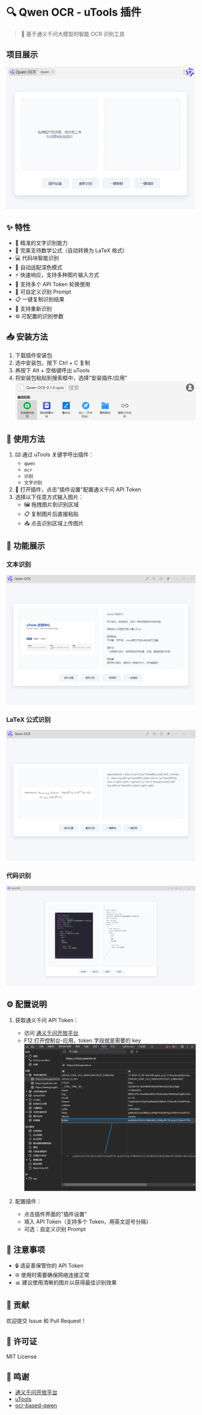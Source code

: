 # 🔍 Qwen OCR - uTools 插件

> 🤖 基于通义千问大模型的智能 OCR 识别工具

## 项目展示
![home](images/home.png)

## ✨ 特性

- 🎯 精准的文字识别能力
- 📐 完美支持数学公式（自动转换为 LaTeX 格式）
- 💻 代码块智能识别
- 🌙 自动适配深色模式
- ⚡️ 快速响应，支持多种图片输入方式
- 🔄 支持多个 API Token 轮换使用
- 📝 可自定义识别 Prompt
- 📋 一键复制识别结果
- 🔄 支持重新识别
- ⚙️ 可配置的识别参数

## 📥 安装方法

1. 下载插件安装包
2. 选中安装包，按下 Ctrl + C 复制
3. 再按下 Alt + 空格键呼出 uTools
4. 将安装包粘贴到搜索框中，选择"安装插件/应用"
![install](images/install.png)

## 🚀 使用方法

1. ⌨️ 通过 uTools 关键字呼出插件：
   - `qwen`
   - `ocr`
   - `识别`
   - `文字识别`
2. 🔑 打开插件，点击"插件设置"配置通义千问 API Token
3. 选择以下任意方式输入图片：
   - 🖼️ 拖拽图片到识别区域
   - 📋 复制图片后直接粘贴
   - 📤 点击识别区域上传图片

## 🎨 功能展示

### 文本识别
![ocr text](images/text.png)

### LaTeX 公式识别
![ocr latex](images/latex.png)

### 代码识别
![ocr code](images/code.png)

## ⚙️ 配置说明

1. 获取通义千问 API Token：
   - 访问 [通义千问开放平台](https://chat.qwenlm.ai)
   - F12 打开控制台-应用，token 字段就是需要的 key
![token](images/token.png)

2. 配置插件：
   - 点击插件界面的"插件设置"
   - 填入 API Token（支持多个 Token，用英文逗号分隔）
   - 可选：自定义识别 Prompt

## 📝 注意事项

- 🔒 请妥善保管你的 API Token
- 🌐 使用时需要确保网络连接正常
- 📊 建议使用清晰的图片以获得最佳识别效果

## 🤝 贡献

欢迎提交 Issue 和 Pull Request！

## 📄 许可证

MIT License

## 🙏 鸣谢

- [通义千问开放平台](https://chat.qwenlm.ai)
- [uTools](https://u.tools)
- [ocr-based-qwen](https://github.com/Cunninger/ocr-based-qwen) 